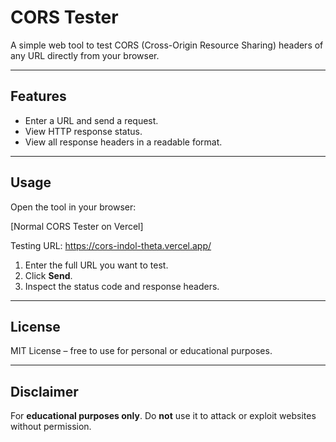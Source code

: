 # CORS Tester

A simple web tool to test CORS (Cross-Origin Resource Sharing) headers of any URL directly from your browser.

---

## Features

- Enter a URL and send a request.
- View HTTP response status.
- View all response headers in a readable format.

---

## Usage

Open the tool in your browser:

[Normal CORS Tester on Vercel]

Testing URL: https://cors-indol-theta.vercel.app/

1. Enter the full URL you want to test.
2. Click **Send**.
3. Inspect the status code and response headers.

---

## License

MIT License – free to use for personal or educational purposes.

---

## Disclaimer

For **educational purposes only**. Do **not** use it to attack or exploit websites without permission.
